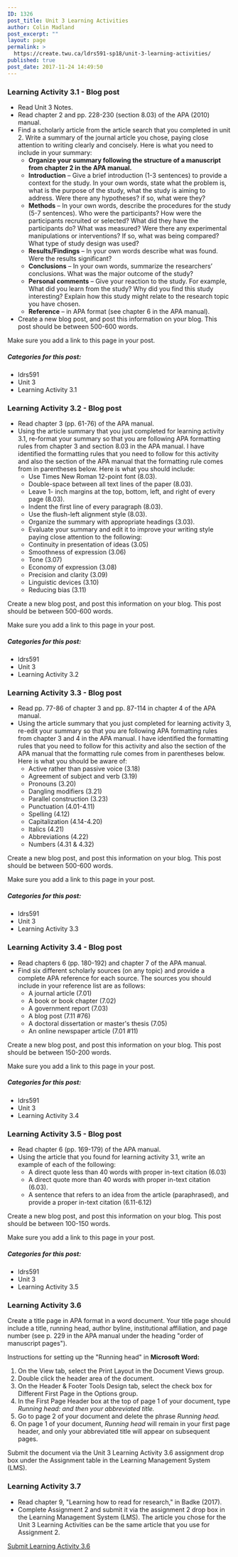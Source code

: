 ```yaml
---
ID: 1326
post_title: Unit 3 Learning Activities
author: Colin Madland
post_excerpt: ""
layout: page
permalink: >
  https://create.twu.ca/ldrs591-sp18/unit-3-learning-activities/
published: true
post_date: 2017-11-24 14:49:50
---
```

<h3>Learning Activity 3.1 - Blog post</h3>

<ul>
<li>Read Unit 3 Notes.</li>
<li>Read chapter 2 and pp. 228-230 (section 8.03) of the APA (2010) manual.</li>
<li>Find a scholarly article from the article search that you completed in unit 2. Write a summary of the journal article you chose, paying close attention to writing clearly and concisely. Here is what you need to include in your summary:

<ul>
<li><strong>Organize your summary following the structure of a manuscript from chapter 2 in the APA manual.</strong></li>
<li><strong>Introduction</strong> – Give a brief introduction (1-3 sentences) to provide a context for the study. In your own words, state what the problem is, what is the purpose of the study, what the study is aiming to address. Were there any hypotheses? if so, what were they?</li>
<li><strong>Methods</strong> – In your own words, describe the procedures for the study (5-7 sentences). Who were the participants? How were the participants recruited or selected? What did they have the participants do? What was measured? Were there any experimental manipulations or interventions? If so, what was being compared? What type of study design was used?</li>
<li><strong>Results/Findings</strong> – In your own words describe what was found. Were the results significant?</li>
<li><strong>Conclusions</strong> – In your own words, summarize the researchers’ conclusions. What was the major outcome of the study?</li>
<li><strong>Personal comments</strong> – Give your reaction to the study. For example, What did you learn from the study? Why did you find this study interesting? Explain how this study might relate to the research topic you have chosen.</li>
<li><strong>Reference</strong> – in APA format (see chapter 6 in the APA manual).</li>
</ul></li>
<li>Create a new blog post, and post this information on your blog. This post should be between 500-600 words.</p></li>
</ul>

Make sure you add a link to this page in your post.

<h5>Categories for this post:</h5>

<ul>
<li>ldrs591</li>
<li>Unit 3</li>
<li>Learning Activity 3.1</li>
</ul>

<h3>Learning Activity 3.2 - Blog post</h3>

<ul>
<li>Read chapter 3 (pp. 61-76) of the APA manual.</li>
<li>Using the article summary that you just completed for learning activity 3.1, re-format your summary so that you are following APA formatting rules from chapter 3 and section 8.03 in the APA manual. I have identified the formatting rules that you need to follow for this activity and also the section of the APA manual that the formatting rule comes from in parentheses below. Here is what you should include:

<ul>
<li>Use Times New Roman 12-point font (8.03).</li>
<li>Double-space between all text lines of the paper (8.03).</li>
<li>Leave 1- inch margins at the top, bottom, left, and right of every page (8.03).</li>
<li>Indent the first line of every paragraph (8.03).</li>
<li>Use the flush-left alignment style (8.03).</li>
<li>Organize the summary with appropriate headings (3.03).</li>
<li>Evaluate your summary and edit it to improve your writing style paying close attention to the following:</li>
<li>Continuity in presentation of ideas (3.05)</li>
<li>Smoothness of expression (3.06)</li>
<li>Tone (3.07)</li>
<li>Economy of expression (3.08)</li>
<li>Precision and clarity (3.09)</li>
<li>Linguistic devices (3.10)</li>
<li>Reducing bias (3.11)</li>
</ul></li>
</ul>

Create a new blog post, and post this information on your blog.  This post should be between 500-600 words.

Make sure you add a link to this page in your post.

<h5>Categories for this post:</h5>

<ul>
<li>ldrs591</li>
<li>Unit 3</li>
<li>Learning Activity 3.2</li>
</ul>

<h3>Learning Activity 3.3 - Blog post</h3>

<ul>
<li>Read pp. 77-86 of chapter 3 and pp. 87-114 in chapter 4 of the APA manual.</li>
<li>Using the article summary that you just completed for learning activity 3, re-edit your summary so that you are following APA formatting rules from chapter 3 and 4 in the APA manual. I have identified the formatting rules that you need to follow for this activity and also the section of the APA manual that the formatting rule comes from in parentheses below. Here is what you should be aware of:

<ul>
<li>Active rather than passive voice (3.18)</li>
<li>Agreement of subject and verb (3.19)</li>
<li>Pronouns (3.20)</li>
<li>Dangling modifiers (3.21)</li>
<li>Parallel construction (3.23)</li>
<li>Punctuation (4.01-4.11)</li>
<li>Spelling (4.12)</li>
<li>Capitalization (4.14-4.20)</li>
<li>Italics (4.21)</li>
<li>Abbreviations (4.22)</li>
<li>Numbers (4.31 &amp; 4.32)</li>
</ul></li>
</ul>

Create a new blog post, and post this information on your blog. This post should be between 500-600 words.

Make sure you add a link to this page in your post.

<h5>Categories for this post:</h5>

<ul>
<li>ldrs591</li>
<li>Unit 3</li>
<li>Learning Activity 3.3</li>
</ul>

<h3>Learning Activity 3.4 - Blog post</h3>

<ul>
<li>Read chapters 6 (pp. 180-192) and chapter 7 of the APA manual.</li>
<li>Find six different scholarly sources (on any topic) and provide a complete APA reference for each source. The sources you should include in your reference list are as follows:

<ul>
<li>A journal article (7.01)</li>
<li>A book or book chapter (7.02)</li>
<li>A government report (7.03)</li>
<li>A blog post (7.11 #76)</li>
<li>A doctoral dissertation or master's thesis (7.05)</li>
<li>An online newspaper article (7.01 #11)</li>
</ul></li>
</ul>

Create a new blog post, and post this information on your blog. This post should be between 150-200 words.

Make sure you add a link to this page in your post.

<h5>Categories for this post:</h5>

<ul>
<li>ldrs591</li>
<li>Unit 3</li>
<li>Learning Activity 3.4</li>
</ul>

<h3>Learning Activity 3.5 - Blog post</h3>

<ul>
<li>Read chapter 6 (pp. 169-179) of the APA manual.</li>
<li>Using the article that you found for learning activity 3.1, write an example of each of the following:

<ul>
<li>A direct quote less than 40 words with proper in-text citation (6.03)</li>
<li>A direct quote more than 40 words with proper in-text citation (6.03).</li>
<li>A sentence that refers to an idea from the article (paraphrased), and provide a proper in-text citation (6.11-6.12)</li>
</ul></li>
</ul>

Create a new blog post, and post this information on your blog. This post should be between 100-150 words.

Make sure you add a link to this page in your post.

<h5>Categories for this post:</h5>

<ul>
<li>ldrs591</li>
<li>Unit 3</li>
<li>Learning Activity 3.5</li>
</ul>

<h3>Learning Activity 3.6</h3>

Create a title page in APA format in a word document. Your title page should include a title, running head, author byline, institutional affiliation, and page number (see p. 229 in the APA manual under the heading "order of manuscript pages").

Instructions for setting up the "Running head" in <strong>Microsoft Word:</strong>

<ol>
<li>On the View tab, select the Print Layout in the Document Views group.</li>
<li>Double click the header area of the document.</li>
<li>On the Header &amp; Footer Tools Design tab, select the check box for Different First Page in the Options group.</li>
<li>In the First Page Header box at the top of page 1 of your document, type <em>Running head: and then your abbreviated title.</em></li>
<li>Go to page 2 of your document and delete the phrase <em>Running head.</em></li>
<li>On page 1 of your document, <em>Running head</em> will remain in your first page header, and only your abbreviated title will appear on subsequent pages.</li>
</ol>

Submit the document via the Unit 3 Learning Activity 3.6 assignment drop box under the Assignment table in the Learning Management System (LMS).

<h3>Learning Activity 3.7</h3>

<ul>
<li>Read chapter 9, "Learning how to read for research," in Badke (2017).</li>
<li>Complete Assignment 2 and submit it via the assignment 2 drop box in the Learning Management System (LMS). The article you chose for the Unit 3 Learning Activities can be the same article that you use for Assignment 2.</li>
</ul>

<!--themify_builder_static--><a href="https://create.twu.ca/ldrs591-sp18/lessons/learning-activity-3-6/" > Submit Learning Activity 3.6 </a><!--/themify_builder_static-->